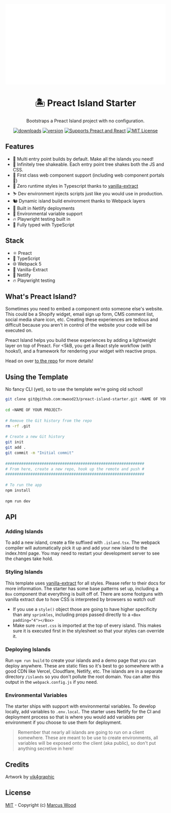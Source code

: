 <div align="center">
  <img src="./docs/preact-island.svg" align="center" />
</div>
<div align="center">
  <h1 align="center">🏝 Preact Island Starter</h1>
  <p align="center">
    Bootstraps a Preact Island project with no configuration.
  </p>

[![downloads][downloads-badge]][npmcharts]
[![version][version-badge]][package]
[![Supports Preact and React][preact-badge]][preact]
[![MIT License][license-badge]][license]

</div>

## Features

- 🚀 Multi entry point builds by default. Make all the islands you need!
- 🌲 Infinitely tree shakeable. Each entry point tree shakes both the JS and CSS.
- 🧩 First class web component support (including web component portals 🤯)
- 🧁 Zero runtime styles in Typescript thanks to [vanilla-extract](https://vanilla-extract.style/)
- ⛷️ Dev environment injects scripts just like you would use in production.
- 🐿️ Dynamic island build environment thanks to Webpack layers
- 🚢 Built in Netlify deployments
- 🙏 Environmental variable support
- 🔥 Playwright testing built in
- 👔 Fully typed with TypeScript

## Stack

- ⚛️ Preact
- 👔 TypeScript
- 🌐 Webpack 5
- 🧁 Vanilla-Extract
- 🤡 Netlify
- 🔥 Playwright testing

## What's Preact Island?

Sometimes you need to embed a component onto someone else's website. This could be a Shopify widget, email sign up form, CMS comment list, social media share icon, etc. Creating these experiences are tedious and difficult because you aren't in control of the website your code will be executed on.

Preact Island helps you build these experiences by adding a lightweight layer on top of Preact. For <5kB, you get a React style workflow (with hooks!), and a framework for rendering your widget with reactive props.

Head on over [to the repo](https://github.com/mwood23/preact-island) for more details!

## Using the Template

No fancy CLI (yet), so to use the template we're going old school!

```sh
git clone git@github.com:mwood23/preact-island-starter.git <NAME OF YOUR PROJECT>

cd <NAME OF YOUR PROJECT>

# Remove the Git history from the repo
rm -rf .git

# Create a new Git history
git init
git add .
git commit -m "Initial commit"

#############################################################
# From here, create a new repo, hook up the remote and push #
#############################################################

# To run the app
npm install

npm run dev
```

## API

### Adding Islands

To add a new island, create a file suffixed with `.island.tsx`. The webpack compiler will automatically pick it up and add your new island to the index.html page. You may need to restart your development server to see the changes take hold.

### Styling Islands

This template uses [vanilla-extract](https://vanilla-extract.style/) for all styles. Please refer to their docs for more information. The starter has some base patterns set up, including a `Box` component that everything is built off of. There are some footguns with vanilla extract due to how CSS is interpreted by browsers so watch out!

- If you use a `style()` object those are going to have higher specificity than any `sprinkles`, including props passed directly to a `<Box padding="4"></Box>`
- Make sure `reset.css` is imported at the top of every island. This makes sure it is executed first in the stylesheet so that your styles can override it.

### Deploying Islands

Run `npm run build` to create your islands and a demo page that you can deploy anywhere. These are static files so it's best to go somewhere with a good CDN like Vercel, Cloudflare, Netlify, etc. The islands are in a separate directory `/islands` so you don't pollute the root domain. You can alter this output in the `webpack.config.js` if you need.

### Environmental Variables

The starter ships with support with environmental variables. To develop locally, add variables to `.env.local`. The starter uses Netlify for the CI and deployment process so that is where you would add variables per environment if you choose to use them for deployment.

> Remember that nearly all islands are going to run on a client somewhere. These are meant to be use to create environments, all variables will be exposed onto the client (aka public), so don't put anything secretive in here!

## Credits

Artwork by [vik4graphic](https://lottiefiles.com/vik4graphic)

## License

[MIT](LICENSE) - Copyright (c) [Marcus Wood](https://www.marcuswood.io/)

[version-badge]: https://img.shields.io/npm/v/preact-island.svg?style=flat-square
[package]: https://www.npmjs.com/package/preact-island
[downloads-badge]: https://img.shields.io/npm/dm/preact-island.svg?style=flat-square
[npmcharts]: http://npmcharts.com/compare/preact-island
[license-badge]: https://img.shields.io/npm/l/preact-island.svg?style=flat-square
[license]: https://github.com/mwood23/preact-island/blob/master/LICENSE
[preact-badge]: https://img.shields.io/badge/%E2%9A%9B%EF%B8%8F-preact-6F2FBF.svg?style=flat-square
[preact]: https://preactjs.com
[module-formats-badge]: https://img.shields.io/badge/module%20formats-umd%2C%20cjs%2C%20es-green.svg?style=flat-square
[github-star]: https://github.com/mwood23/preact-island/stargazers
